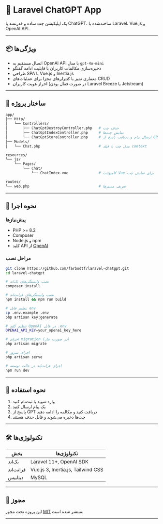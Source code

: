 # 💬 Laravel ChatGPT App

یک اپلیکیشن چت ساده و قدرتمند با ChatGPT، ساخته‌شده با Laravel، Vue.js و OpenAI API.

---

## 📦 ویژگی‌ها

- اتصال مستقیم به OpenAI API با مدل `gpt-4o-mini`
- ذخیره‌سازی مکالمات کاربران با قابلیت ادامه گفتگو
- طراحی SPA با Vue.js و Inertia.js
- معماری تمیز با کنترلرهای مجزا برای عملیات‌های CRUD
- احراز هویت کاربران (در صورت فعال بودن Laravel Breeze یا Jetstream)

---

## 🧱 ساختار پروژه

```bash
app/
├── Http/
│   └── Controllers/
│       ├── ChatGptDestroyController.php   # حذف چت
│       ├── ChatGptIndexController.php     # نمایش چت‌ها
│       └── ChatGptStoreController.php     # ارسال پیام و دریافت پاسخ از GPT
├── Models/
│   └── Chat.php                           # مدل چت با فیلد context

resources/
└── js/
    └── Pages/
        └── Chat/
            └── ChatIndex.vue              # کامپوننت Vue برای نمایش چت

routes/
└── web.php                                # تعریف مسیرها
```

---

## 🚀 نحوه اجرا

### پیش‌نیازها

- PHP >= 8.2  
- Composer  
- Node.js و npm  
- کلید API از [OpenAI](https://platform.openai.com/account/api-keys)

### مراحل نصب

```bash
git clone https://github.com/farbodtf/laravel-chatgpt.git
cd laravel-chatgpt

# نصب وابستگی‌های بک‌اند
composer install

# نصب وابستگی‌های فرانت‌اند
npm install && npm run build

# تنظیم فایل env
cp .env.example .env
php artisan key:generate

# تنظیم کلید OpenAI در فایل .env
OPENAI_API_KEY=your_openai_key_here

# اجرای migration (در صورت نیاز)
php artisan migrate

# اجرای سرور
php artisan serve

# اجرای فرانت‌اند در حالت توسعه
npm run dev
```

---

## 🧠 نحوه استفاده

1. وارد شوید یا ثبت‌نام کنید  
2. یک پیام ارسال کنید  
3. پاسخ از GPT دریافت کنید و مکالمه را ادامه دهید  
4. چت‌ها ذخیره می‌شوند و قابل حذف هستند  

---

## 🛠 تکنولوژی‌ها

| بخش       | تکنولوژی‌ها                         |
|-----------|-------------------------------------|
| بک‌اند    | Laravel 11+, OpenAI SDK             |
| فرانت‌اند | Vue.js 3, Inertia.js, Tailwind CSS  |
| دیتابیس   | MySQL                               |

---

## 📁 مجوز

این پروژه تحت مجوز [MIT](LICENSE) منتشر شده است.

---
